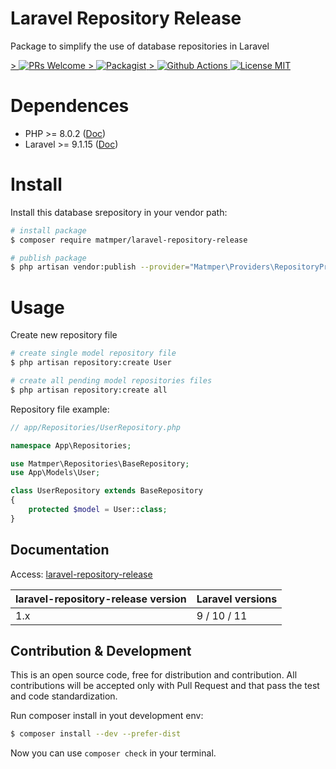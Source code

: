 # Laravel Repository Release

Package to simplify the use of database repositories in Laravel

<a href="https://github.com/matmper/laravel-repository-release/pulls" target="_blank">>
    <img src="https://img.shields.io/badge/PRs-welcome-brightgreen.svg?style=for-the-badge" alt="PRs Welcome">
</a>
<a href="https://packagist.org/packages/matmper/laravel-repository-release" target="_blank">>
    <img src="https://img.shields.io/packagist/v/matmper/laravel-repository-release?style=for-the-badge&color=%23b6e673" alt="Packagist">
</a>
<a href="https://github.com/matmper/laravel-repository-release/actions/workflows/github_actions.yml?query=branch%3Amain" target="_blank">>
    <img src="https://img.shields.io/github/actions/workflow/status/matmper/laravel-repository-release/github_actions.yml?branch=main&style=for-the-badge" alt="Github Actions">
</a>
<a href="https://opensource.org/license/mit/" target="_blank">
    <img src="https://img.shields.io/badge/license-MIT-blue.svg?style=for-the-badge" alt="License MIT">
</a>

# Dependences
- PHP >= 8.0.2 ([Doc](https://www.php.net/releases/8.0/pt_BR.php))
- Laravel >= 9.1.15 ([Doc](https://laravel.com/docs/9.x/releases))

# Install

Install this database srepository in your vendor path:

```bash
# install package
$ composer require matmper/laravel-repository-release

# publish package
$ php artisan vendor:publish --provider="Matmper\Providers\RepositoryProvider"
````

# Usage

Create new repository file
```bash
# create single model repository file
$ php artisan repository:create User

# create all pending model repositories files
$ php artisan repository:create all
```

Repository file example:
```php
// app/Repositories/UserRepository.php

namespace App\Repositories;

use Matmper\Repositories\BaseRepository;
use App\Models\User;

class UserRepository extends BaseRepository
{
    protected $model = User::class;
}
```

## Documentation

Access: [laravel-repository-release](https://matmper.github.io/laravel-repository-release/)

| laravel-repository-release version | Laravel versions |
|---|---|
| 1.x  | 9 / 10 / 11 |

## Contribution & Development

This is an open source code, free for distribution and contribution. All contributions will be accepted only with Pull Request and that pass the test and code standardization.

Run composer install in yout development env:
```bash
$ composer install --dev --prefer-dist
```

Now you can use `composer check` in your terminal.
